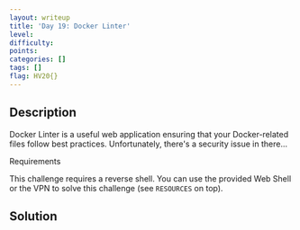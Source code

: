 ```yaml
---
layout: writeup
title: 'Day 19: Docker Linter'
level:
difficulty:
points:
categories: []
tags: []
flag: HV20{}
---
```

## Description

Docker Linter is a useful web application ensuring that your
Docker-related files follow best practices. Unfortunately, there's a
security issue in there...

Requirements

This challenge requires a reverse shell. You can use the provided Web
Shell or the VPN to solve this challenge (see `RESOURCES` on top).

## Solution

